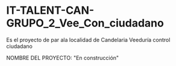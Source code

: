 # IT-TALENT-CAN-GRUPO_2_Vee_Con_ciudadano
Es el proyecto de par ala localidad de Candelaria Veeduría control ciudadano

NOMBRE DEL PROYECTO:
"En construcción"



